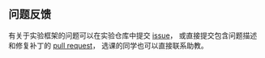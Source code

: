 ## 问题反馈

有关于实验框架的问题可以在实验仓库中提交 [issue](https://github.com/thu-db/huadb/issues/new)，
或直接提交包含问题描述和修复补丁的 [pull request](https://github.com/thu-db/huadb/compare)，
选课的同学也可以直接联系助教。
